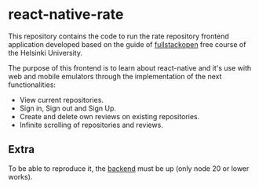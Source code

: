 # react-native-rate
This repository contains the code to run the rate repository frontend application developed based on the guide of [fullstackopen](https://fullstackopen.com/en/) free course of the Helsinki University.

The purpose of this frontend is to learn about react-native and it's use with web and mobile emulators through the implementation of the next functionalities:
* View current repositories.
* Sign in, Sign out and Sign Up.
* Create and delete own reviews on existing repositories.
* Infinite scrolling of repositories and reviews.
## Extra
To be able to reproduce it, the [backend](https://github.com/fullstack-hy2020/rate-repository-api) must be up (only node 20 or lower works).